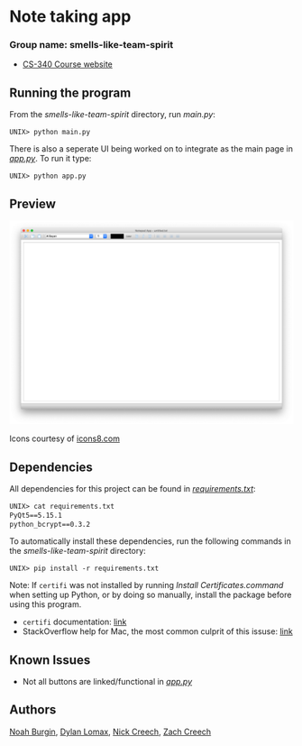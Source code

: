 # Note taking app
### Group name: smells-like-team-spirit
- [CS-340 Course website](http://web.eecs.utk.edu/courses/fall2020/cosc340/)

## Running the program
From the _smells-like-team-spirit_ directory, run _main.py_:

    UNIX> python main.py
    
There is also a seperate UI being worked on to integrate as the main page in _[app.py](app.py)_. To run it type:

    UNIX> python app.py

## Preview

![Note app screenshot](images/main_screenshot.png)

Icons courtesy of [icons8.com](https://icons8.com/)

## Dependencies 
All dependencies for this project can be found in _[requirements.txt](requirements.txt)_:

```
UNIX> cat requirements.txt
PyQt5==5.15.1
python_bcrypt==0.3.2
```

To automatically install these dependencies, run the following commands in the _smells-like-team-spirit_ directory:

```
UNIX> pip install -r requirements.txt
```

Note: If `certifi` was not installed by running _Install Certificates.command_ when setting up Python, or by doing so manually, install the package before using this program.
- `certifi` documentation:  [link](https://pypi.org/project/certifi/)
- StackOverflow help for Mac, the most common culprit of this issuse: [link](https://stackoverflow.com/questions/42098126/mac-osx-python-ssl-sslerror-ssl-certificate-verify-failed-certificate-verify)

## Known Issues
- Not all buttons are linked/functional in _[app.py](app.py)_

## Authors
[Noah Burgin](https://github.com/UTK-CS340-Fall-2020/smells-like-team-spirit/issues?q=assignee%3Anoah-22+is%3Aopen),
[Dylan Lomax](https://github.com/UTK-CS340-Fall-2020/smells-like-team-spirit/issues?q=is%3Aopen+assignee%3AMaze-Mind),
[Nick Creech](https://github.com/UTK-CS340-Fall-2020/smells-like-team-spirit/issues?q=is%3Aopen+assignee%3Ancreech1),
[Zach Creech](https://github.com/UTK-CS340-Fall-2020/smells-like-team-spirit/issues?q=is%3Aopen+assignee%3Azach7creech)


